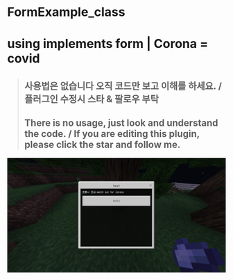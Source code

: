 # FormExample_class
# using implements form | Corona = covid
> ## 사용법은 없습니다 오직 코드만 보고 이해를 하세요. / 플러그인 수정시 스타 & 팔로우 부탁 
> ## There is no usage, just look and understand the code. / If you are editing this plugin, please click the star and follow me.
![](form.png)
